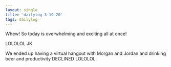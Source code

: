 ```yaml
---
layout: single
title: 'dailylog 3-19-20'
tags: dailylog 
---
```


Whew! So today is overwhelming and exciting all at once!

LOLOLOL JK

We ended up having a virtual hangout with Morgan and Jordan and drinking beer and productivity DECLINED LOLOLOL.
